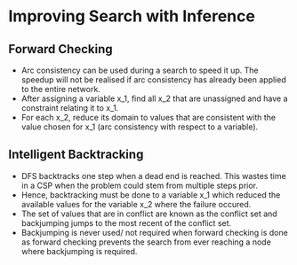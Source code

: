 # Improving Search with Inference

## Forward Checking
* Arc consistency can be used during a search to speed it up. The speedup will not be realised if arc consistency has already been applied to the entire network.
* After assigning a variable x_1, find all x_2 that are unassigned and have a constraint relating it to x_1.
* For each x_2, reduce its domain to values that are consistent with the value chosen for x_1 (arc consistency with respect to a variable).

## Intelligent Backtracking
* DFS backtracks one step when a dead end is reached. This wastes time in a CSP when the problem could stem from multiple steps prior.
* Hence, backtracking must be done to a variable x_1 which reduced the available values for the variable x_2 where the failure occured.
* The set of values that are in conflict are known as the conflict set and backjumping jumps to the most recent of the conflict set.
* Backjumping is never used/ not required when forward checking is done as forward checking prevents the search from ever reaching a node where backjumping is required.